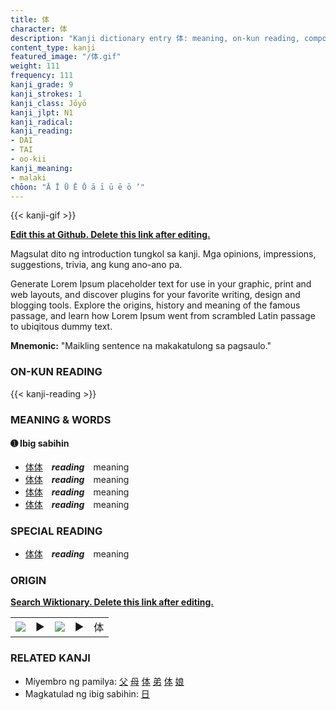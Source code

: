 ```yaml
---
title: 体
character: 体
description: "Kanji dictionary entry 体: meaning, on-kun reading, compounds, origin, related kanji"
content_type: kanji
featured_image: "/体.gif"
weight: 111
frequency: 111
kanji_grade: 9
kanji_strokes: 1
kanji_class: Jōyō
kanji_jlpt: N1
kanji_radical: 
kanji_reading: 
- DAI
- TAI
- oo-kii
kanji_meaning:
- malaki
chōon: "Ā Ī Ū Ē Ō ā ī ū ē ō ’"
---
```

[//]: # (Don't edit the line below. Kanji animated GIF code is automatically generated.)
{{< kanji-gif >}}

[//]: # (Edit below this line.)

**[Edit this at Github. Delete this link after editing.](https://github.com/tim0g/tim/tree/main/content/kanji/体/index.md)**

Magsulat dito ng introduction tungkol sa kanji. Mga opinions, impressions, suggestions, trivia, ang kung ano-ano pa.

Generate Lorem Ipsum placeholder text for use in your graphic, print and web layouts, and discover plugins for your favorite writing, design and blogging tools. Explore the origins, history and meaning of the famous passage, and learn how Lorem Ipsum went from scrambled Latin passage to ubiqitous dummy text.
 
**Mnemonic:** "Maikling sentence na makakatulong sa pagsaulo."

### ON-KUN READING

[//]: # (Don't edit the line below. ON-KUN READING code is automatically generated.)
{{< kanji-reading >}}

### MEANING & WORDS

#### ➊ **Ibig sabihin**
  - [体](../体)[体](../体)　***reading***　meaning
  - [体](../体)[体](../体)　***reading***　meaning
  - [体](../体)[体](../体)　***reading***　meaning
  - [体](../体)[体](../体)　***reading***　meaning

### SPECIAL READING
  - [体](../体)[体](../体)　***reading***　meaning

### ORIGIN

**[Search Wiktionary. Delete this link after editing.](https://wiktionary.org/wiki/体)**
<table class="kanji-table"><tr><td>
<img src="60px-体-bronze.svg.png">
</td><td>▶</td><td>
<img src="60px-体-oracle.svg.png">
</td><td>▶</td>
<td class="kanji-origin">体</td>
</tr></table>

### RELATED KANJI
- Miyembro ng pamilya: [父](../父) [母](../母) [体](../体) [弟](../弟) [体](../体) [娘](../娘)
- Magkatulad ng ibig sabihin: [日](../日)
